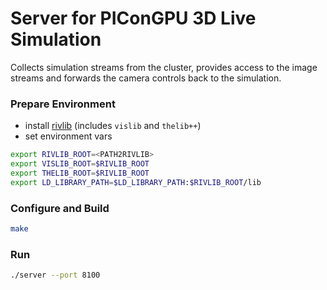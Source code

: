 Server for PIConGPU 3D Live Simulation
======================================

Collects simulation streams from the cluster, provides access to the image
streams and forwards the camera controls back to the simulation.

### Prepare Environment

- install [rivlib](https://github.com/ComputationalRadiationPhysics/rivlib)
  (includes `vislib` and `thelib++`)
- set environment vars

```bash
export RIVLIB_ROOT=<PATH2RIVLIB>
export VISLIB_ROOT=$RIVLIB_ROOT
export THELIB_ROOT=$RIVLIB_ROOT
export LD_LIBRARY_PATH=$LD_LIBRARY_PATH:$RIVLIB_ROOT/lib
```

### Configure and Build

```bash
make
```

### Run

```bash
./server --port 8100
```
